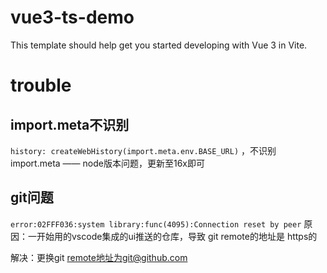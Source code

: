 # vue3-ts-demo

This template should help get you started developing with Vue 3 in Vite.

# trouble
## import.meta不识别
`history: createWebHistory(import.meta.env.BASE_URL)` ，不识别import.meta
—— node版本问题，更新至16x即可

## git问题
`error:02FFF036:system library:func(4095):Connection reset by peer`
原因：一开始用的vscode集成的ui推送的仓库，导致 git remote的地址是 https的

解决：更换git remote地址为git@github.com